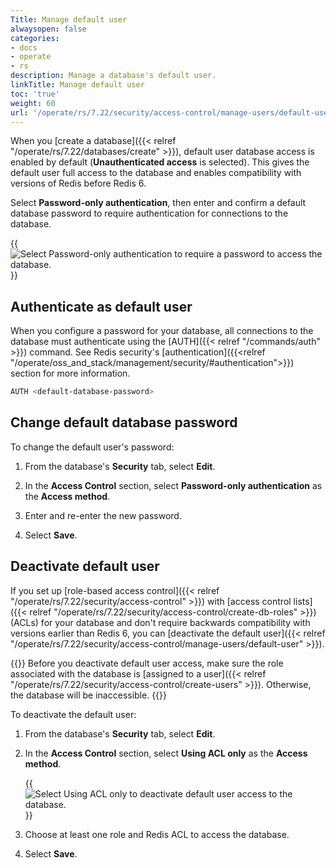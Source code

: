 ```yaml
---
Title: Manage default user
alwaysopen: false
categories:
- docs
- operate
- rs
description: Manage a database's default user.
linkTitle: Manage default user
toc: 'true'
weight: 60
url: '/operate/rs/7.22/security/access-control/manage-users/default-user/'
---
```


When you [create a database]({{< relref "/operate/rs/7.22/databases/create" >}}), default user database access is enabled by default (**Unauthenticated access** is selected). This gives the default user full access to the database and enables compatibility with versions of Redis before Redis 6.

Select **Password-only authentication**, then enter and confirm a default database password to require authentication for connections to the database.

{{<image filename="images/rs/screenshots/databases/security-access-control-password-only.png" alt="Select Password-only authentication to require a password to access the database." >}}

## Authenticate as default user

When you configure a password for your database, all connections to the database must authenticate using the [AUTH]({{< relref "/commands/auth" >}}) command. See Redis security's [authentication]({{<relref "/operate/oss_and_stack/management/security/#authentication">}}) section for more information.

```sh
AUTH <default-database-password>
```

## Change default database password

To change the default user's password:

1. From the database's **Security** tab, select **Edit**.

1. In the **Access Control** section, select **Password-only authentication** as the **Access method**.

1. Enter and re-enter the new password.

1. Select **Save**.

## Deactivate default user

If you set up [role-based access control]({{< relref "/operate/rs/7.22/security/access-control" >}}) with [access control lists]({{< relref "/operate/rs/7.22/security/access-control/create-db-roles" >}}) (ACLs) for your database and don't require backwards compatibility with versions earlier than Redis 6, you can [deactivate the default user]({{< relref "/operate/rs/7.22/security/access-control/manage-users/default-user" >}}).

{{<warning>}}
Before you deactivate default user access, make sure the role associated with the database is [assigned to a user]({{< relref "/operate/rs/7.22/security/access-control/create-users" >}}). Otherwise, the database will be inaccessible.
{{</warning>}}

To deactivate the default user:

1. From the database's **Security** tab, select **Edit**.

1. In the **Access Control** section, select **Using ACL only** as the **Access method**.

    {{<image filename="images/rs/screenshots/databases/security-access-control-acl-only.png" alt="Select Using ACL only to deactivate default user access to the database." >}}

1. Choose at least one role and Redis ACL to access the database.

1. Select **Save**.
